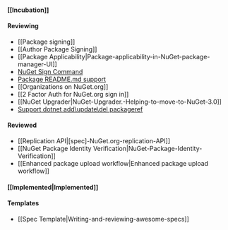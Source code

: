 #### [[Incubation]] 

#### Reviewing
* [[Package signing]]
* [[Author Package Signing]]
* [[Package Applicability|Package-applicability-in-NuGet-package-manager-UI]]
* [NuGet Sign Command](https://github.com/NuGet/Home/wiki/NuGet-Sign-Command)
* [Package README.md support](Package-README.md-support)
* [[Organizations on NuGet.org]]
* [[2 Factor Auth for NuGet.org sign in]]
* [[NuGet Upgrader|NuGet-Upgrader.-Helping-to-move-to-NuGet-3.0]]
* [Support dotnet add\update\del packageref](https://github.com/NuGet/Home/wiki/Support-dotnet-add%7Cupdate%7Cremove-pkg)

#### Reviewed
* [[Replication API|[spec]-NuGet.org-replication-API]]
* [[NuGet Package Identity Verification|NuGet-Package-Identity-Verification]]
* [[Enhanced package upload workflow|Enhanced package upload workflow]]

#### [[Implemented|Implemented]]

#### Templates
* [[Spec Template|Writing-and-reviewing-awesome-specs]]
